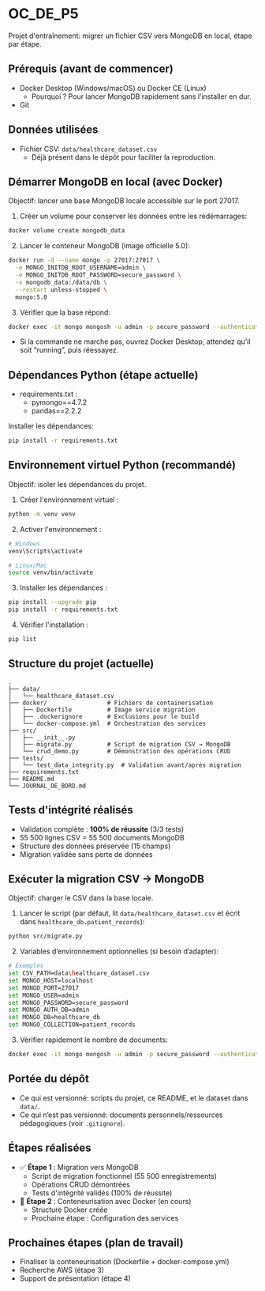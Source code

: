 # OC_DE_P5

Projet d'entraînement: migrer un fichier CSV vers MongoDB en local, étape par étape.

## Prérequis (avant de commencer)
- Docker Desktop (Windows/macOS) ou Docker CE (Linux)
  - Pourquoi ? Pour lancer MongoDB rapidement sans l’installer en dur.
- Git

## Données utilisées
- Fichier CSV: `data/healthcare_dataset.csv`
  - Déjà présent dans le dépôt pour faciliter la reproduction.

## Démarrer MongoDB en local (avec Docker)
Objectif: lancer une base MongoDB locale accessible sur le port 27017.

1) Créer un volume pour conserver les données entre les redémarrages:
```bash
docker volume create mongodb_data
```

2) Lancer le conteneur MongoDB (image officielle 5.0):
```bash
docker run -d --name mongo -p 27017:27017 \
  -e MONGO_INITDB_ROOT_USERNAME=admin \
  -e MONGO_INITDB_ROOT_PASSWORD=secure_password \
  -v mongodb_data:/data/db \
  --restart unless-stopped \
  mongo:5.0
```

3) Vérifier que la base répond:
```bash
docker exec -it mongo mongosh -u admin -p secure_password --authenticationDatabase admin --eval "db.adminCommand({ ping: 1 })"
```
- Si la commande ne marche pas, ouvrez Docker Desktop, attendez qu’il soit “running”, puis réessayez.

## Dépendances Python (étape actuelle)
- requirements.txt : 
  - pymongo==4.7.2
  - pandas==2.2.2

Installer les dépendances:
```bash
pip install -r requirements.txt
```

## Environnement virtuel Python (recommandé)
Objectif: isoler les dépendances du projet.

1) Créer l'environnement virtuel :
```bash
python -m venv venv
```

2) Activer l'environnement :
```bash
# Windows
venv\Scripts\activate

# Linux/Mac
source venv/bin/activate
```

3) Installer les dépendances :
```bash
pip install --upgrade pip
pip install -r requirements.txt
```

4) Vérifier l'installation :
```bash
pip list
```

## Structure du projet (actuelle)
```text
.
├── data/
│   └── healthcare_dataset.csv
├── docker/                 # Fichiers de containerisation
│   ├── Dockerfile          # Image service migration
│   ├── .dockerignore       # Exclusions pour le build
│   └── docker-compose.yml  # Orchestration des services
├── src/
│   ├── __init__.py
│   ├── migrate.py          # Script de migration CSV → MongoDB
│   └── crud_demo.py        # Démonstration des opérations CRUD
├── tests/
│   └── test_data_integrity.py  # Validation avant/après migration
├── requirements.txt
├── README.md
└── JOURNAL_DE_BORD.md
```

## Tests d'intégrité réalisés
- Validation complète : **100% de réussite** (3/3 tests)
- 55 500 lignes CSV = 55 500 documents MongoDB
- Structure des données préservée (15 champs)
- Migration validée sans perte de données

## Exécuter la migration CSV → MongoDB
Objectif: charger le CSV dans la base locale.

1) Lancer le script (par défaut, lit `data/healthcare_dataset.csv` et écrit dans `healthcare_db.patient_records`):
```bash
python src/migrate.py
```

2) Variables d’environnement optionnelles (si besoin d’adapter):
```bash
# Exemples
set CSV_PATH=data\healthcare_dataset.csv
set MONGO_HOST=localhost
set MONGO_PORT=27017
set MONGO_USER=admin
set MONGO_PASSWORD=secure_password
set MONGO_AUTH_DB=admin
set MONGO_DB=healthcare_db
set MONGO_COLLECTION=patient_records
```

3) Vérifier rapidement le nombre de documents:
```bash
docker exec -it mongo mongosh -u admin -p secure_password --authenticationDatabase admin --eval "db.getSiblingDB('healthcare_db').patient_records.countDocuments({})"
```

## Portée du dépôt
- Ce qui est versionné: scripts du projet, ce README, et le dataset dans `data/`.
- Ce qui n’est pas versionné: documents personnels/ressources pédagogiques (voir `.gitignore`).

## Étapes réalisées
- ✅ **Étape 1** : Migration vers MongoDB
  - Script de migration fonctionnel (55 500 enregistrements)
  - Opérations CRUD démontrées
  - Tests d'intégrité validés (100% de réussite)
- 🔄 **Étape 2** : Conteneurisation avec Docker (en cours)
  - Structure Docker créée
  - Prochaine étape : Configuration des services

## Prochaines étapes (plan de travail)
- Finaliser la conteneurisation (Dockerfile + docker-compose.yml)
- Recherche AWS (étape 3)
- Support de présentation (étape 4)
